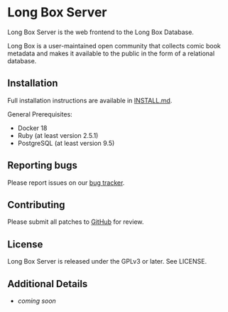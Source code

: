 Long Box Server
==================

Long Box Server is the web frontend to the Long Box Database.

Long Box is a user-maintained open community that collects comic book metadata
and makes it available to the public in the form of a relational database.

Installation
------------

Full installation instructions are available in [INSTALL.md](INSTALL.md).

General Prerequisites:

* Docker 18
* Ruby (at least version 2.5.1)
* PostgreSQL (at least version 9.5)

Reporting bugs
--------------

Please report issues on our [bug tracker](https://github.com/darylf/longbox-server/issues/).

Contributing
------------

Please submit all patches to [GitHub](https://github.com/darylf/longbox-server/issues/pulls) for review.

License
-------

Long Box Server is released under the GPLv3 or later. See LICENSE.

Additional Details
---------------

* *coming soon*